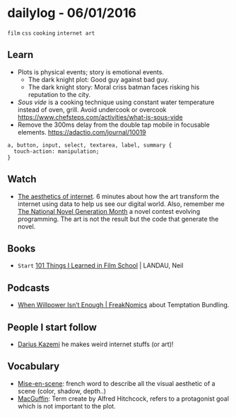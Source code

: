 # dailylog - 06/01/2016
`film` `css` `cooking` `internet art`


## Learn

- Plots is physical events; story is emotional events. 
	- The dark knight plot: Good guy against bad guy. 
	- The dark knight story: Moral criss batman faces risking his reputation to the city.
-  _Sous vide_ is a cooking technique using constant water temperature instead of oven, grill. Avoid undercook or overcook https://www.chefsteps.com/activities/what-is-sous-vide
- Remove the 300ms delay from the double tap mobile in focusable elements. https://adactio.com/journal/10019 

```
a, button, input, select, textarea, label, summary {
  touch-action: manipulation;
}
``` 

## Watch

- [The aesthetics of internet](https://www.youtube.com/watch?v=783hwpJTjlo). 6 minutes about how the art transform the internet using data to help us see our digital world. Also, remember me [The National Novel Generation Month](https://github.com/dariusk/NaNoGenMo-2015/issues) a novel contest evolving programming. The art is not the result but the code that generate the novel. 

## Books

- `Start` [101 Things I Learned in Film School](https://books.google.com.br/books?id=IYm2jT4VGOAC&redir_esc=y) | LANDAU, Neil 
 
## Podcasts 

- [When Willpower Isn’t Enough | FreakNomics](http://freakonomics.com/2015/12/31/when-willpower-isnt-enough-a-freakonomics-radio-rebroadcast/) about Temptation Bundling.

## People I start follow

- [Darius Kazemi](https://twitter.com/tinysubversions) he makes weird internet stuffs (or art)! 

## Vocabulary

- [Mise-en-scene](https://en.wikipedia.org/wiki/Mise-en-sc%C3%A8ne): french word to describe all the visual aesthetic of a scene (color, shadow, depth..)
- [MacGuffin](https://en.wikipedia.org/wiki/MacGuffin): Term create by Alfred Hitchcock, refers to a protagonist goal which is not important to the plot. 



